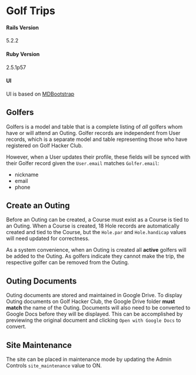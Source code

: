# Golf Trips

#### Rails Version
5.2.2

#### Ruby Version
2.5.1p57

#### UI
UI is based on [MDBootstrap](https://mdbootstrap.com)

## Golfers
Golfers is a model and table that is a complete listing of _all_ golfers whom have or will attend an Outing.
Golfer records are independent from User records, which is a separate model and table representing those who have
registered on Golf Hacker Club.

However, when a User updates their profile, these fields will be synced with their Golfer record given the
```User.email``` matches ```Golfer.email```:

- nickname
- email
- phone

## Create an Outing
Before an Outing can be created, a Course must exist as a Course is tied to an Outing.
When a Course is created, 18 Hole records are automatically created and tied to the Course, but the ```Hole.par``` and
```Hole.handicap``` values will need updated for correctness.

As a system convenience, when an Outing is created all **active** golfers will be added to the Outing.
As golfers indicate they cannot make the trip, the respective golfer can be removed from the Outing.

## Outing Documents
Outing documents are stored and maintained in Google Drive.  To display Outing documents on Golf Hacker Club,
the Google Drive folder **must match** the name of the Outing. Documents will also need to be converted to Google Docs
before they will be displayed. This can be accomplished by previewing the original document and clicking
```Open with Google Docs``` to convert. 

## Site Maintenance
The site can be placed in maintenance mode by updating the Admin Controls ```site_maintenance``` value to ON.
